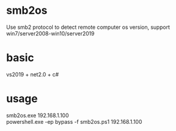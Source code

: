 # smb2os
Use smb2 protocol to detect remote computer os version, support win7/server2008-win10/server2019

# basic
vs2019 + net2.0 + c#

# usage
smb2os.exe 192.168.1.100  
powershell.exe -ep bypass -f smb2os.ps1 192.168.1.100
